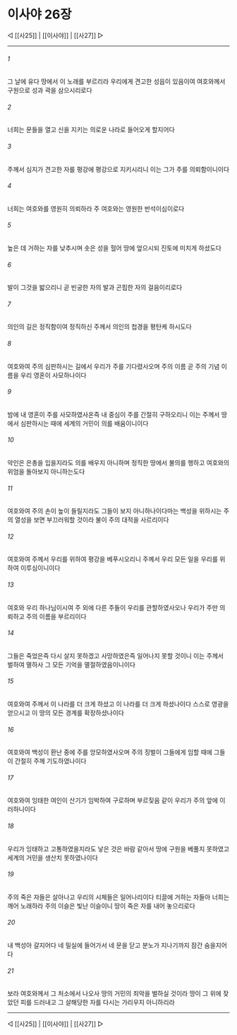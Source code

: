 ﻿# 이사야 26장

◁ [[사25]] | [[이사야]] | [[사27]] ▷
***

###### 1
그 날에 유다 땅에서 이 노래를 부르리라 우리에게 견고한 성읍이 있음이여 여호와께서 구원으로 성과 곽을 삼으시리로다

###### 2
너희는 문들을 열고 신을 지키는 의로운 나라로 들어오게 할지어다

###### 3
주께서 심지가 견고한 자를 평강에 평강으로 지키시리니 이는 그가 주를 의뢰함이니이다

###### 4
너희는 여호와를 영원히 의뢰하라 주 여호와는 영원한 반석이심이로다

###### 5
높은 데 거하는 자를 낮추시며 솟은 성을 헐어 땅에 엎으시되 진토에 미치게 하셨도다

###### 6
발이 그것을 밟으리니 곧 빈궁한 자의 발과 곤핍한 자의 걸음이리로다

###### 7
의인의 길은 정직함이여 정직하신 주께서 의인의 첩경을 평탄케 하시도다

###### 8
여호와여 주의 심판하시는 길에서 우리가 주를 기다렸사오며 주의 이름 곧 주의 기념 이름을 우리 영혼이 사모하나이다

###### 9
밤에 내 영혼이 주를 사모하였사온즉 내 중심이 주를 간절히 구하오리니 이는 주께서 땅에서 심판하시는 때에 세계의 거민이 의를 배움이니이다

###### 10
악인은 은총을 입을지라도 의를 배우지 아니하며 정직한 땅에서 불의를 행하고 여호와의 위엄을 돌아보지 아니하는도다

###### 11
여호와여 주의 손이 높이 들릴지라도 그들이 보지 아니하나이다마는 백성을 위하시는 주의 열성을 보면 부끄러워할 것이라 불이 주의 대적을 사르리이다

###### 12
여호와여 주께서 우리를 위하여 평강을 베푸시오리니 주께서 우리 모든 일을 우리를 위하여 이루심이니이다

###### 13
여호와 우리 하나님이시여 주 외에 다른 주들이 우리를 관할하였사오나 우리가 주만 의뢰하고 주의 이름을 부르리이다

###### 14
그들은 죽었은즉 다시 살지 못하겠고 사망하였은즉 일어나지 못할 것이니 이는 주께서 벌하여 멸하사 그 모든 기억을 멸절하였음이니이다

###### 15
여호와여 주께서 이 나라를 더 크게 하셨고 이 나라를 더 크게 하셨나이다 스스로 영광을 얻으시고 이 땅의 모든 경계를 확장하셨나이다

###### 16
여호와여 백성이 환난 중에 주를 앙모하였사오며 주의 징벌이 그들에게 임할 때에 그들이 간절히 주께 기도하였나이다

###### 17
여호와여 잉태한 여인이 산기가 임박하여 구로하며 부르짖음 같이 우리가 주의 앞에 이러하니이다

###### 18
우리가 잉태하고 고통하였을지라도 낳은 것은 바람 같아서 땅에 구원을 베풀지 못하였고 세계의 거민을 생산치 못하였나이다

###### 19
주의 죽은 자들은 살아나고 우리의 시체들은 일어나리이다 티끌에 거하는 자들아 너희는 깨어 노래하라 주의 이슬은 빛난 이슬이니 땅이 죽은 자를 내어 놓으리로다

###### 20
내 백성아 갈지어다 네 밀실에 들어가서 네 문을 닫고 분노가 지나기까지 잠간 숨을지어다

###### 21
보라 여호와께서 그 처소에서 나오사 땅의 거민의 죄악을 벌하실 것이라 땅이 그 위에 잦았던 피를 드러내고 그 살해당한 자를 다시는 가리우지 아니하리라

***
◁ [[사25]] | [[이사야]] | [[사27]] ▷